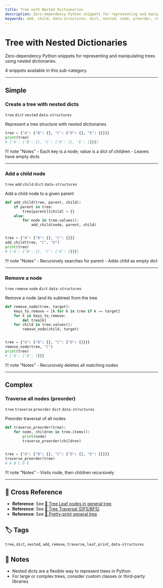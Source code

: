 ```yaml
---
title: Tree with Nested Dictionaries
description: Zero-dependency Python snippets for representing and manipulating trees using nested dictionaries.
keywords: add, child, data-structures, dict, nested, node, preorder, remove, traverse, tree
---
```


# Tree with Nested Dictionaries

Zero-dependency Python snippets for representing and manipulating trees using nested dictionaries.

4 snippets available in this sub-category.

---

## Simple

###  Create a tree with nested dicts

`tree` `dict` `nested` `data-structures`

Represent a tree structure with nested dictionaries

```python
tree = {"A": {"B": {}, "C": {"D": {}, "E": {}}}}
print(tree)
# {'A': {'B': {}, 'C': {'D': {}, 'E': {}}}}
```

!!! note "Notes"
    - Each key is a node; value is a dict of children
    - Leaves have empty dicts

<hr class="snippet-divider">

### Add a child node

`tree` `add` `child` `dict` `data-structures`

Add a child node to a given parent

```python
def add_child(tree, parent, child):
    if parent in tree:
        tree[parent][child] = {}
    else:
        for node in tree.values():
            add_child(node, parent, child)


tree = {"A": {"B": {}, "C": {}}}
add_child(tree, "C", "D")
print(tree)
# {'A': {'B': {}, 'C': {'D': {}}}}
```

!!! note "Notes"
    - Recursively searches for parent
    - Adds child as empty dict

<hr class="snippet-divider">

### Remove a node

`tree` `remove` `node` `dict` `data-structures`

Remove a node (and its subtree) from the tree

```python
def remove_node(tree, target):
    keys_to_remove = [k for k in tree if k == target]
    for k in keys_to_remove:
        del tree[k]
    for child in tree.values():
        remove_node(child, target)


tree = {"A": {"B": {}, "C": {"D": {}}}}
remove_node(tree, "C")
print(tree)
# {'A': {'B': {}}}
```

!!! note "Notes"
    - Recursively deletes all matching nodes

<hr class="snippet-divider">

## Complex

###  Traverse all nodes (preorder)

`tree` `traverse` `preorder` `dict` `data-structures`

Preorder traversal of all nodes

```python
def traverse_preorder(tree):
    for node, children in tree.items():
        print(node)
        traverse_preorder(children)


tree = {"A": {"B": {}, "C": {"D": {}, "E": {}}}}
traverse_preorder(tree)
# A B C D E
```

!!! note "Notes"
    - Visits node, then children recursively

<hr class="snippet-divider">

## 🔗 Cross Reference

- **Reference**: See [📂 Tree Leaf nodes in general tree](tree_leaf_nodes.md)
- **Reference**: See [📂 Tree Traversal (DFS/BFS)](tree_traversal.md)
- **Reference**: See [📂 Pretty-print general tree](tree_traversal.md)

## 🏷️ Tags

`tree`, `dict`, `nested`, `add`, `remove`, `traverse`, `leaf`, `print`, `data-structures`

## 📝 Notes
- Nested dicts are a flexible way to represent trees in Python
- For large or complex trees, consider custom classes or third-party libraries
